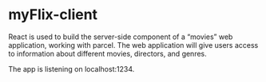 # myFlix-client

React is used to build the server-side component of a “movies” web application, working with parcel. The web application will give users access to information about different movies, directors, and genres.

The app is listening on localhost:1234.
